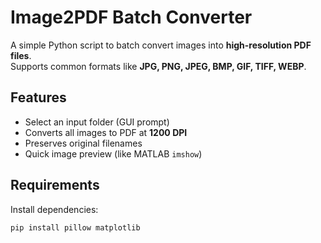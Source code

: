 # Image2PDF Batch Converter

A simple Python script to batch convert images into **high-resolution PDF files**.  
Supports common formats like **JPG, PNG, JPEG, BMP, GIF, TIFF, WEBP**.  

## Features
- Select an input folder (GUI prompt)
- Converts all images to PDF at **1200 DPI**
- Preserves original filenames
- Quick image preview (like MATLAB `imshow`)

## Requirements
Install dependencies:
```bash
pip install pillow matplotlib
